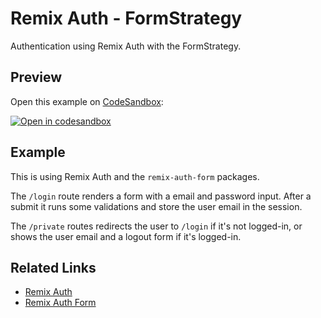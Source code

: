 # Remix Auth - FormStrategy

Authentication using Remix Auth with the FormStrategy.

## Preview

Open this example on [CodeSandbox](https://codesandbox.com):

[![Open in codesandbox](https://codesandbox.io/static/img/play-codesandbox.svg)](https://codesandbox.io/s/github/remix-run/remix/tree/main/examples/remix-auth-form)

## Example

This is using Remix Auth and the `remix-auth-form` packages.

The `/login` route renders a form with a email and password input. After a submit it runs some validations and store the user email in the session.

The `/private` routes redirects the user to `/login` if it's not logged-in, or shows the user email and a logout form if it's logged-in.

## Related Links

- [Remix Auth](https://github.com/sergiodxa/remix-auth)
- [Remix Auth Form](https://github.com/sergiodxa/remix-auth-form)
